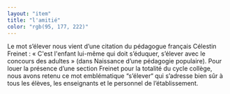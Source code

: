 ```yaml
---
layout: "item"
title: "l'amitié"
color: "rgb(95, 177, 222)"
---
```


Le mot s’élever nous vient d’une citation du pédagogue français Célestin Freinet : « C'est l'enfant lui-même qui doit s’éduquer, s’élever avec le concours des adultes » (dans Naissance d’une pédagogie populaire). Pour louer la présence d’une section Freinet pour la totalité du cycle collège, nous avons retenu ce mot emblématique “s’élever“ qui s’adresse bien sûr à tous les élèves, les enseignants et le personnel de l’établissement. 